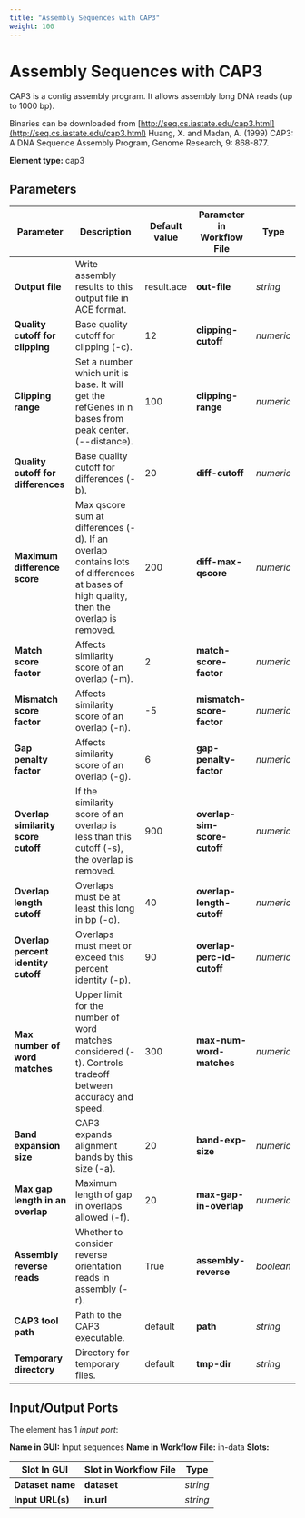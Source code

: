 ```yaml
---
title: "Assembly Sequences with CAP3"
weight: 100
---
```


# Assembly Sequences with CAP3

CAP3 is a contig assembly program. It allows assembly long DNA reads (up to 1000 bp).

Binaries can be downloaded from [http://seq.cs.iastate.edu/cap3.html](http://seq.cs.iastate.edu/cap3.html)
Huang, X. and Madan, A. (1999) CAP3: A DNA Sequence Assembly Program, Genome Research, 9: 868-877.

**Element type:** cap3

## Parameters

| Parameter                           | Description                                                                                                                           | Default value | Parameter in Workflow File   | Type      |
|-------------------------------------|---------------------------------------------------------------------------------------------------------------------------------------|---------------|------------------------------|-----------|
| **Output file**                     | Write assembly results to this output file in ACE format.                                                                             | result.ace    | **out-file**                 | _string_  |
| **Quality cutoff for clipping**     | Base quality cutoff for clipping (-c).                                                                                                | 12            | **clipping-cutoff**          | _numeric_ |
| **Clipping range**                  | Set a number which unit is base. It will get the refGenes in n bases from peak center. (--distance).                                  | 100           | **clipping-range**           | _numeric_ |
| **Quality cutoff for differences**  | Base quality cutoff for differences (-b).                                                                                             | 20            | **diff-cutoff**              | _numeric_ |
| **Maximum difference score**        | Max qscore sum at differences (-d). If an overlap contains lots of differences at bases of high quality, then the overlap is removed. | 200           | **diff-max-qscore**          | _numeric_ |
| **Match score factor**              | Affects similarity score of an overlap (-m).                                                                                          | 2             | **match-score-factor**       | _numeric_ |
| **Mismatch score factor**           | Affects similarity score of an overlap (-n).                                                                                          | -5            | **mismatch-score-factor**    | _numeric_ |
| **Gap penalty factor**              | Affects similarity score of an overlap (-g).                                                                                          | 6             | **gap-penalty-factor**       | _numeric_ |
| **Overlap similarity score cutoff** | If the similarity score of an overlap is less than this cutoff (-s), the overlap is removed.                                          | 900           | **overlap-sim-score-cutoff** | _numeric_ |
| **Overlap length cutoff**           | Overlaps must be at least this long in bp (-o).                                                                                       | 40            | **overlap-length-cutoff**    | _numeric_ |
| **Overlap percent identity cutoff** | Overlaps must meet or exceed this percent identity (-p).                                                                              | 90            | **overlap-perc-id-cutoff**   | _numeric_ |
| **Max number of word matches**      | Upper limit for the number of word matches considered (-t). Controls tradeoff between accuracy and speed.                             | 300           | **max-num-word-matches**     | _numeric_ |
| **Band expansion size**             | CAP3 expands alignment bands by this size (-a).                                                                                       | 20            | **band-exp-size**            | _numeric_ |
| **Max gap length in an overlap**    | Maximum length of gap in overlaps allowed (-f).                                                                                       | 20            | **max-gap-in-overlap**       | _numeric_ |
| **Assembly reverse reads**          | Whether to consider reverse orientation reads in assembly (-r).                                                                       | True          | **assembly-reverse**         | _boolean_ |
| **CAP3 tool path**                  | Path to the CAP3 executable.                                                                                                          | default       | **path**                     | _string_  |
| **Temporary directory**             | Directory for temporary files.                                                                                                        | default       | **tmp-dir**                  | _string_  |

## Input/Output Ports

The element has 1 _input port_:

**Name in GUI:** Input sequences
**Name in Workflow File:** in-data
**Slots:**

| Slot In GUI      | Slot in Workflow File | Type     |
|------------------|-----------------------|----------|
| **Dataset name** | **dataset**           | _string_ |
| **Input URL(s)** | **in.url**            | _string_ |
